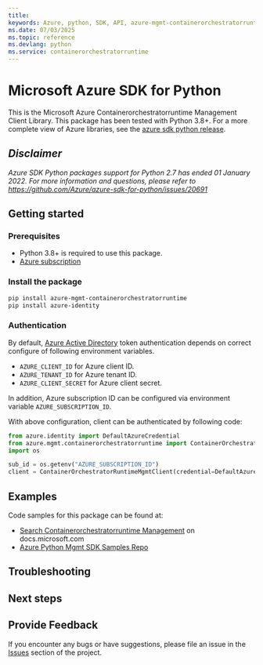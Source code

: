 ```yaml
---
title: 
keywords: Azure, python, SDK, API, azure-mgmt-containerorchestratorruntime, containerorchestratorruntime
ms.date: 07/03/2025
ms.topic: reference
ms.devlang: python
ms.service: containerorchestratorruntime
---
```

# Microsoft Azure SDK for Python

This is the Microsoft Azure Containerorchestratorruntime Management Client Library.
This package has been tested with Python 3.8+.
For a more complete view of Azure libraries, see the [azure sdk python release](https://aka.ms/azsdk/python/all).

## _Disclaimer_

_Azure SDK Python packages support for Python 2.7 has ended 01 January 2022. For more information and questions, please refer to https://github.com/Azure/azure-sdk-for-python/issues/20691_

## Getting started

### Prerequisites

- Python 3.8+ is required to use this package.
- [Azure subscription](https://azure.microsoft.com/free/)

### Install the package

```bash
pip install azure-mgmt-containerorchestratorruntime
pip install azure-identity
```

### Authentication

By default, [Azure Active Directory](https://aka.ms/awps/aad) token authentication depends on correct configure of following environment variables.

- `AZURE_CLIENT_ID` for Azure client ID.
- `AZURE_TENANT_ID` for Azure tenant ID.
- `AZURE_CLIENT_SECRET` for Azure client secret.

In addition, Azure subscription ID can be configured via environment variable `AZURE_SUBSCRIPTION_ID`.

With above configuration, client can be authenticated by following code:

```python
from azure.identity import DefaultAzureCredential
from azure.mgmt.containerorchestratorruntime import ContainerOrchestratorRuntimeMgmtClient
import os

sub_id = os.getenv("AZURE_SUBSCRIPTION_ID")
client = ContainerOrchestratorRuntimeMgmtClient(credential=DefaultAzureCredential(), subscription_id=sub_id)
```

## Examples

Code samples for this package can be found at:
- [Search Containerorchestratorruntime Management](/samples/browse/?languages=python&term=Getting%20started%20-%20Managing&terms=Getting%20started%20-%20Managing) on docs.microsoft.com
- [Azure Python Mgmt SDK Samples Repo](https://aka.ms/azsdk/python/mgmt/samples)


## Troubleshooting

## Next steps

## Provide Feedback

If you encounter any bugs or have suggestions, please file an issue in the
[Issues](https://github.com/Azure/azure-sdk-for-python/issues)
section of the project. 

